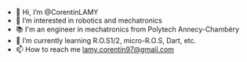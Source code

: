 - 👋 Hi, I’m @CorentinLAMY
- 👀 I’m interested in robotics and mechatronics
- 📚 I'm an engineer in mechatronics from Polytech Annecy-Chambéry
- 🌱 I’m currently learning R.O.S1/2, micro-R.O.S, Dart, etc.
- 📫 How to reach me lamy.corentin97@gmail.com

<!---
CorentinLAMY/CorentinLAMY is a ✨ special ✨ repository because its `README.md` (this file) appears on your GitHub profile.
You can click the Preview link to take a look at your changes.
--->
